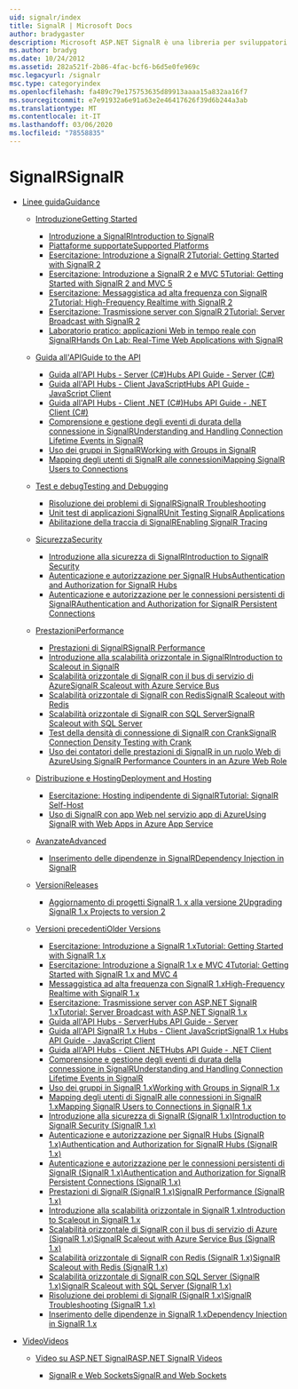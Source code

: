 ```yaml
---
uid: signalr/index
title: SignalR | Microsoft Docs
author: bradygaster
description: Microsoft ASP.NET SignalR è una libreria per sviluppatori ASP.NET che semplifica il processo di aggiunta di funzionalità Web in tempo reale alle applicazioni.
ms.author: bradyg
ms.date: 10/24/2012
ms.assetid: 282a521f-2b86-4fac-bcf6-b6d5e0fe969c
msc.legacyurl: /signalr
msc.type: categoryindex
ms.openlocfilehash: fa489c79e175753635d89913aaaa15a832aa16f7
ms.sourcegitcommit: e7e91932a6e91a63e2e46417626f39d6b244a3ab
ms.translationtype: MT
ms.contentlocale: it-IT
ms.lasthandoff: 03/06/2020
ms.locfileid: "78558835"
---
```

# <a name="signalr"></a><span data-ttu-id="b4d9c-103">SignalR</span><span class="sxs-lookup"><span data-stu-id="b4d9c-103">SignalR</span></span>

- [<span data-ttu-id="b4d9c-104">Linee guida</span><span class="sxs-lookup"><span data-stu-id="b4d9c-104">Guidance</span></span>](overview/index.md)

    - [<span data-ttu-id="b4d9c-105">Introduzione</span><span class="sxs-lookup"><span data-stu-id="b4d9c-105">Getting Started</span></span>](overview/getting-started/index.md)

        - [<span data-ttu-id="b4d9c-106">Introduzione a SignalR</span><span class="sxs-lookup"><span data-stu-id="b4d9c-106">Introduction to SignalR</span></span>](overview/getting-started/introduction-to-signalr.md)
        - [<span data-ttu-id="b4d9c-107">Piattaforme supportate</span><span class="sxs-lookup"><span data-stu-id="b4d9c-107">Supported Platforms</span></span>](overview/getting-started/supported-platforms.md)
        - [<span data-ttu-id="b4d9c-108">Esercitazione: Introduzione a SignalR 2</span><span class="sxs-lookup"><span data-stu-id="b4d9c-108">Tutorial: Getting Started with SignalR 2</span></span>](overview/getting-started/tutorial-getting-started-with-signalr.md)
        - [<span data-ttu-id="b4d9c-109">Esercitazione: Introduzione a SignalR 2 e MVC 5</span><span class="sxs-lookup"><span data-stu-id="b4d9c-109">Tutorial: Getting Started with SignalR 2 and MVC 5</span></span>](overview/getting-started/tutorial-getting-started-with-signalr-and-mvc.md)
        - [<span data-ttu-id="b4d9c-110">Esercitazione: Messaggistica ad alta frequenza con SignalR 2</span><span class="sxs-lookup"><span data-stu-id="b4d9c-110">Tutorial: High-Frequency Realtime with SignalR 2</span></span>](overview/getting-started/tutorial-high-frequency-realtime-with-signalr.md)
        - [<span data-ttu-id="b4d9c-111">Esercitazione: Trasmissione server con SignalR 2</span><span class="sxs-lookup"><span data-stu-id="b4d9c-111">Tutorial: Server Broadcast with SignalR 2</span></span>](overview/getting-started/tutorial-server-broadcast-with-signalr.md)
        - [<span data-ttu-id="b4d9c-112">Laboratorio pratico: applicazioni Web in tempo reale con SignalR</span><span class="sxs-lookup"><span data-stu-id="b4d9c-112">Hands On Lab: Real-Time Web Applications with SignalR</span></span>](overview/getting-started/real-time-web-applications-with-signalr.md)
    - [<span data-ttu-id="b4d9c-113">Guida all'API</span><span class="sxs-lookup"><span data-stu-id="b4d9c-113">Guide to the API</span></span>](overview/guide-to-the-api/index.md)

        - [<span data-ttu-id="b4d9c-114">Guida all'API Hubs - Server (C#)</span><span class="sxs-lookup"><span data-stu-id="b4d9c-114">Hubs API Guide - Server (C#)</span></span>](overview/guide-to-the-api/hubs-api-guide-server.md)
        - [<span data-ttu-id="b4d9c-115">Guida all'API Hubs - Client JavaScript</span><span class="sxs-lookup"><span data-stu-id="b4d9c-115">Hubs API Guide - JavaScript Client</span></span>](overview/guide-to-the-api/hubs-api-guide-javascript-client.md)
        - [<span data-ttu-id="b4d9c-116">Guida all'API Hubs - Client .NET (C#)</span><span class="sxs-lookup"><span data-stu-id="b4d9c-116">Hubs API Guide - .NET Client (C#)</span></span>](overview/guide-to-the-api/hubs-api-guide-net-client.md)
        - [<span data-ttu-id="b4d9c-117">Comprensione e gestione degli eventi di durata della connessione in SignalR</span><span class="sxs-lookup"><span data-stu-id="b4d9c-117">Understanding and Handling Connection Lifetime Events in SignalR</span></span>](overview/guide-to-the-api/handling-connection-lifetime-events.md)
        - [<span data-ttu-id="b4d9c-118">Uso dei gruppi in SignalR</span><span class="sxs-lookup"><span data-stu-id="b4d9c-118">Working with Groups in SignalR</span></span>](overview/guide-to-the-api/working-with-groups.md)
        - [<span data-ttu-id="b4d9c-119">Mapping degli utenti di SignalR alle connessioni</span><span class="sxs-lookup"><span data-stu-id="b4d9c-119">Mapping SignalR Users to Connections</span></span>](overview/guide-to-the-api/mapping-users-to-connections.md)
    - [<span data-ttu-id="b4d9c-120">Test e debug</span><span class="sxs-lookup"><span data-stu-id="b4d9c-120">Testing and Debugging</span></span>](overview/testing-and-debugging/index.md)

        - [<span data-ttu-id="b4d9c-121">Risoluzione dei problemi di SignalR</span><span class="sxs-lookup"><span data-stu-id="b4d9c-121">SignalR Troubleshooting</span></span>](overview/testing-and-debugging/troubleshooting.md)
        - [<span data-ttu-id="b4d9c-122">Unit test di applicazioni SignalR</span><span class="sxs-lookup"><span data-stu-id="b4d9c-122">Unit Testing SignalR Applications</span></span>](overview/testing-and-debugging/unit-testing-signalr-applications.md)
        - [<span data-ttu-id="b4d9c-123">Abilitazione della traccia di SignalR</span><span class="sxs-lookup"><span data-stu-id="b4d9c-123">Enabling SignalR Tracing</span></span>](overview/testing-and-debugging/enabling-signalr-tracing.md)
    - [<span data-ttu-id="b4d9c-124">Sicurezza</span><span class="sxs-lookup"><span data-stu-id="b4d9c-124">Security</span></span>](overview/security/index.md)

        - [<span data-ttu-id="b4d9c-125">Introduzione alla sicurezza di SignalR</span><span class="sxs-lookup"><span data-stu-id="b4d9c-125">Introduction to SignalR Security</span></span>](overview/security/introduction-to-security.md)
        - [<span data-ttu-id="b4d9c-126">Autenticazione e autorizzazione per SignalR Hubs</span><span class="sxs-lookup"><span data-stu-id="b4d9c-126">Authentication and Authorization for SignalR Hubs</span></span>](overview/security/hub-authorization.md)
        - [<span data-ttu-id="b4d9c-127">Autenticazione e autorizzazione per le connessioni persistenti di SignalR</span><span class="sxs-lookup"><span data-stu-id="b4d9c-127">Authentication and Authorization for SignalR Persistent Connections</span></span>](overview/security/persistent-connection-authorization.md)
    - [<span data-ttu-id="b4d9c-128">Prestazioni</span><span class="sxs-lookup"><span data-stu-id="b4d9c-128">Performance</span></span>](overview/performance/index.md)

        - [<span data-ttu-id="b4d9c-129">Prestazioni di SignalR</span><span class="sxs-lookup"><span data-stu-id="b4d9c-129">SignalR Performance</span></span>](overview/performance/signalr-performance.md)
        - [<span data-ttu-id="b4d9c-130">Introduzione alla scalabilità orizzontale in SignalR</span><span class="sxs-lookup"><span data-stu-id="b4d9c-130">Introduction to Scaleout in SignalR</span></span>](overview/performance/scaleout-in-signalr.md)
        - [<span data-ttu-id="b4d9c-131">Scalabilità orizzontale di SignalR con il bus di servizio di Azure</span><span class="sxs-lookup"><span data-stu-id="b4d9c-131">SignalR Scaleout with Azure Service Bus</span></span>](overview/performance/scaleout-with-windows-azure-service-bus.md)
        - [<span data-ttu-id="b4d9c-132">Scalabilità orizzontale di SignalR con Redis</span><span class="sxs-lookup"><span data-stu-id="b4d9c-132">SignalR Scaleout with Redis</span></span>](overview/performance/scaleout-with-redis.md)
        - [<span data-ttu-id="b4d9c-133">Scalabilità orizzontale di SignalR con SQL Server</span><span class="sxs-lookup"><span data-stu-id="b4d9c-133">SignalR Scaleout with SQL Server</span></span>](overview/performance/scaleout-with-sql-server.md)
        - [<span data-ttu-id="b4d9c-134">Test della densità di connessione di SignalR con Crank</span><span class="sxs-lookup"><span data-stu-id="b4d9c-134">SignalR Connection Density Testing with Crank</span></span>](overview/performance/signalr-connection-density-testing-with-crank.md)
        - [<span data-ttu-id="b4d9c-135">Uso dei contatori delle prestazioni di SignalR in un ruolo Web di Azure</span><span class="sxs-lookup"><span data-stu-id="b4d9c-135">Using SignalR Performance Counters in an Azure Web Role</span></span>](overview/performance/using-signalr-performance-counters-in-an-azure-web-role.md)
    - [<span data-ttu-id="b4d9c-136">Distribuzione e Hosting</span><span class="sxs-lookup"><span data-stu-id="b4d9c-136">Deployment and Hosting</span></span>](overview/deployment/index.md)

        - [<span data-ttu-id="b4d9c-137">Esercitazione: Hosting indipendente di SignalR</span><span class="sxs-lookup"><span data-stu-id="b4d9c-137">Tutorial: SignalR Self-Host</span></span>](overview/deployment/tutorial-signalr-self-host.md)
        - [<span data-ttu-id="b4d9c-138">Uso di SignalR con app Web nel servizio app di Azure</span><span class="sxs-lookup"><span data-stu-id="b4d9c-138">Using SignalR with Web Apps in Azure App Service</span></span>](overview/deployment/using-signalr-with-azure-web-sites.md)
    - [<span data-ttu-id="b4d9c-139">Avanzate</span><span class="sxs-lookup"><span data-stu-id="b4d9c-139">Advanced</span></span>](overview/advanced/index.md)

        - [<span data-ttu-id="b4d9c-140">Inserimento delle dipendenze in SignalR</span><span class="sxs-lookup"><span data-stu-id="b4d9c-140">Dependency Injection in SignalR</span></span>](overview/advanced/dependency-injection.md)
    - [<span data-ttu-id="b4d9c-141">Versioni</span><span class="sxs-lookup"><span data-stu-id="b4d9c-141">Releases</span></span>](overview/releases/index.md)

        - [<span data-ttu-id="b4d9c-142">Aggiornamento di progetti SignalR 1. x alla versione 2</span><span class="sxs-lookup"><span data-stu-id="b4d9c-142">Upgrading SignalR 1.x Projects to version 2</span></span>](overview/releases/upgrading-signalr-1x-projects-to-20.md)
    - [<span data-ttu-id="b4d9c-143">Versioni precedenti</span><span class="sxs-lookup"><span data-stu-id="b4d9c-143">Older Versions</span></span>](overview/older-versions/index.md)

        - [<span data-ttu-id="b4d9c-144">Esercitazione: Introduzione a SignalR 1.x</span><span class="sxs-lookup"><span data-stu-id="b4d9c-144">Tutorial: Getting Started with SignalR 1.x</span></span>](overview/older-versions/tutorial-getting-started-with-signalr.md)
        - [<span data-ttu-id="b4d9c-145">Esercitazione: Introduzione a SignalR 1.x e MVC 4</span><span class="sxs-lookup"><span data-stu-id="b4d9c-145">Tutorial: Getting Started with SignalR 1.x and MVC 4</span></span>](overview/older-versions/tutorial-getting-started-with-signalr-and-mvc-4.md)
        - [<span data-ttu-id="b4d9c-146">Messaggistica ad alta frequenza con SignalR 1.x</span><span class="sxs-lookup"><span data-stu-id="b4d9c-146">High-Frequency Realtime with SignalR 1.x</span></span>](overview/older-versions/tutorial-high-frequency-realtime-with-signalr.md)
        - [<span data-ttu-id="b4d9c-147">Esercitazione: Trasmissione server con ASP.NET SignalR 1.x</span><span class="sxs-lookup"><span data-stu-id="b4d9c-147">Tutorial: Server Broadcast with ASP.NET SignalR 1.x</span></span>](overview/older-versions/tutorial-server-broadcast-with-aspnet-signalr.md)
        - [<span data-ttu-id="b4d9c-148">Guida all'API Hubs - Server</span><span class="sxs-lookup"><span data-stu-id="b4d9c-148">Hubs API Guide - Server</span></span>](overview/older-versions/signalr-1x-hubs-api-guide-server.md)
        - [<span data-ttu-id="b4d9c-149">Guida all'API SignalR 1.x Hubs - Client JavaScript</span><span class="sxs-lookup"><span data-stu-id="b4d9c-149">SignalR 1.x Hubs API Guide - JavaScript Client</span></span>](overview/older-versions/signalr-1x-hubs-api-guide-javascript-client.md)
        - [<span data-ttu-id="b4d9c-150">Guida all'API Hubs - Client .NET</span><span class="sxs-lookup"><span data-stu-id="b4d9c-150">Hubs API Guide - .NET Client</span></span>](overview/older-versions/signalr-1x-hubs-api-guide-net-client.md)
        - [<span data-ttu-id="b4d9c-151">Comprensione e gestione degli eventi di durata della connessione in SignalR</span><span class="sxs-lookup"><span data-stu-id="b4d9c-151">Understanding and Handling Connection Lifetime Events in SignalR</span></span>](overview/older-versions/handling-connection-lifetime-events.md)
        - [<span data-ttu-id="b4d9c-152">Uso dei gruppi in SignalR 1.x</span><span class="sxs-lookup"><span data-stu-id="b4d9c-152">Working with Groups in SignalR 1.x</span></span>](overview/older-versions/working-with-groups.md)
        - [<span data-ttu-id="b4d9c-153">Mapping degli utenti di SignalR alle connessioni in SignalR 1.x</span><span class="sxs-lookup"><span data-stu-id="b4d9c-153">Mapping SignalR Users to Connections in SignalR 1.x</span></span>](overview/older-versions/mapping-users-to-connections.md)
        - [<span data-ttu-id="b4d9c-154">Introduzione alla sicurezza di SignalR (SignalR 1.x)</span><span class="sxs-lookup"><span data-stu-id="b4d9c-154">Introduction to SignalR Security (SignalR 1.x)</span></span>](overview/older-versions/introduction-to-security.md)
        - [<span data-ttu-id="b4d9c-155">Autenticazione e autorizzazione per SignalR Hubs (SignalR 1.x)</span><span class="sxs-lookup"><span data-stu-id="b4d9c-155">Authentication and Authorization for SignalR Hubs (SignalR 1.x)</span></span>](overview/older-versions/hub-authorization.md)
        - [<span data-ttu-id="b4d9c-156">Autenticazione e autorizzazione per le connessioni persistenti di SignalR (SignalR 1.x)</span><span class="sxs-lookup"><span data-stu-id="b4d9c-156">Authentication and Authorization for SignalR Persistent Connections (SignalR 1.x)</span></span>](overview/older-versions/persistent-connection-authorization.md)
        - [<span data-ttu-id="b4d9c-157">Prestazioni di SignalR (SignalR 1.x)</span><span class="sxs-lookup"><span data-stu-id="b4d9c-157">SignalR Performance (SignalR 1.x)</span></span>](overview/older-versions/signalr-performance.md)
        - [<span data-ttu-id="b4d9c-158">Introduzione alla scalabilità orizzontale in SignalR 1.x</span><span class="sxs-lookup"><span data-stu-id="b4d9c-158">Introduction to Scaleout in SignalR 1.x</span></span>](overview/older-versions/scaleout-in-signalr.md)
        - [<span data-ttu-id="b4d9c-159">Scalabilità orizzontale di SignalR con il bus di servizio di Azure (SignalR 1.x)</span><span class="sxs-lookup"><span data-stu-id="b4d9c-159">SignalR Scaleout with Azure Service Bus (SignalR 1.x)</span></span>](overview/older-versions/scaleout-with-windows-azure-service-bus.md)
        - [<span data-ttu-id="b4d9c-160">Scalabilità orizzontale di SignalR con Redis (SignalR 1.x)</span><span class="sxs-lookup"><span data-stu-id="b4d9c-160">SignalR Scaleout with Redis (SignalR 1.x)</span></span>](overview/older-versions/scaleout-with-redis.md)
        - [<span data-ttu-id="b4d9c-161">Scalabilità orizzontale di SignalR con SQL Server (SignalR 1.x)</span><span class="sxs-lookup"><span data-stu-id="b4d9c-161">SignalR Scaleout with SQL Server (SignalR 1.x)</span></span>](overview/older-versions/scaleout-with-sql-server.md)
        - [<span data-ttu-id="b4d9c-162">Risoluzione dei problemi di SignalR (SignalR 1.x)</span><span class="sxs-lookup"><span data-stu-id="b4d9c-162">SignalR Troubleshooting (SignalR 1.x)</span></span>](overview/older-versions/troubleshooting.md)
        - [<span data-ttu-id="b4d9c-163">Inserimento delle dipendenze in SignalR 1.x</span><span class="sxs-lookup"><span data-stu-id="b4d9c-163">Dependency Injection in SignalR 1.x</span></span>](overview/older-versions/dependency-injection.md)
- [<span data-ttu-id="b4d9c-164">Video</span><span class="sxs-lookup"><span data-stu-id="b4d9c-164">Videos</span></span>](videos/index.md)

    - [<span data-ttu-id="b4d9c-165">Video su ASP.NET SignalR</span><span class="sxs-lookup"><span data-stu-id="b4d9c-165">ASP.NET SignalR Videos</span></span>](videos/getting-started/index.md)

        - [<span data-ttu-id="b4d9c-166">SignalR e Web Sockets</span><span class="sxs-lookup"><span data-stu-id="b4d9c-166">SignalR and Web Sockets</span></span>](videos/getting-started/signalr-and-web-sockets.md)
